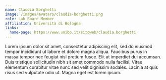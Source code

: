 ```yaml
---
name: Claudia Borghetti
image: /images/avatars/claudia-borghetti.png
role: Lab Board Member
affiliation: Università di Bologna
links:
  home-page: https://www.unibo.it/sitoweb/claudia.borghetti
---
```


Lorem ipsum dolor sit amet, consectetur adipiscing elit, sed do eiusmod
tempor incididunt ut labore et dolore magna aliqua.
Faucibus purus in massa tempor nec feugiat nisl pretium fusce.
Elit at imperdiet dui accumsan.
Duis tristique sollicitudin nibh sit amet commodo nulla facilisi.
Vitae elementum curabitur vitae nunc sed velit dignissim sodales.
Lacinia at quis risus sed vulputate odio ut.
Magna eget est lorem ipsum.
